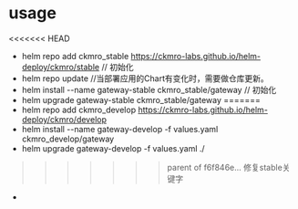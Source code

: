 
# usage

<<<<<<< HEAD
* helm repo add ckmro_stable https://ckmro-labs.github.io/helm-deploy/ckmro/stable  // 初始化
* helm repo update  //当部署应用的Chart有变化时，需要做仓库更新。
* helm install --name gateway-stable ckmro_stable/gateway       // 初始化
* helm upgrade gateway-stable ckmro_stable/gateway
=======
* helm repo add ckmro_develop https://ckmro-labs.github.io/helm-deploy/ckmro/develop
* helm install --name gateway-develop -f values.yaml ckmro_develop/gateway
* helm upgrade gateway-develop -f values.yaml ./
>>>>>>> parent of f6f846e... 修复stable关键字
*
